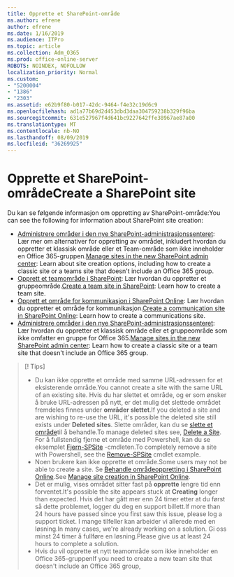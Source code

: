 ```yaml
---
title: Opprette et SharePoint-område
ms.author: efrene
author: efrene
ms.date: 1/16/2019
ms.audience: ITPro
ms.topic: article
ms.collection: Adm_O365
ms.prod: office-online-server
ROBOTS: NOINDEX, NOFOLLOW
localization_priority: Normal
ms.custom:
- "5200004"
- "1386"
- "2303"
ms.assetid: e62b9f80-b017-42dc-9464-f4e32c19d6c9
ms.openlocfilehash: ad1a77b69d2d453dbd3daa304759238b329f96ba
ms.sourcegitcommit: 631e527967f4d641bc9227642ffe38967ae87a00
ms.translationtype: MT
ms.contentlocale: nb-NO
ms.lasthandoff: 08/09/2019
ms.locfileid: "36269925"
---
```

# <a name="create-a-sharepoint-site"></a><span data-ttu-id="1137f-102">Opprette et SharePoint-område</span><span class="sxs-lookup"><span data-stu-id="1137f-102">Create a SharePoint site</span></span>

<span data-ttu-id="1137f-103">Du kan se følgende informasjon om oppretting av SharePoint-område:</span><span class="sxs-lookup"><span data-stu-id="1137f-103">You can see the following for information about SharePoint site creation:</span></span>
- <span data-ttu-id="1137f-104">[Administrere områder i den nye SharePoint-administrasjonssenteret](https://docs.microsoft.com/sharepoint/manage-site-creation): Lær mer om alternativer for oppretting av området, inkludert hvordan du oppretter et klassisk område eller et Team-område som ikke inneholder en Office 365-gruppen.</span><span class="sxs-lookup"><span data-stu-id="1137f-104">[Manage sites in the new SharePoint admin center](https://docs.microsoft.com/sharepoint/manage-site-creation): Learn about site creation options, including how to create a classic site or a teams site that doesn't include an Office 365 group.</span></span>
- <span data-ttu-id="1137f-105">[Opprett et teamområde i SharePoint](https://support.office.com/article/create-a-team-site-in-sharepoint-ef10c1e7-15f3-42a3-98aa-b5972711777d?ui=en-US&amp;rs=en-US&amp;ad=US): Lær hvordan du oppretter et gruppeområde.</span><span class="sxs-lookup"><span data-stu-id="1137f-105">[Create a team site in SharePoint](https://support.office.com/article/create-a-team-site-in-sharepoint-ef10c1e7-15f3-42a3-98aa-b5972711777d?ui=en-US&amp;rs=en-US&amp;ad=US): Learn how to create a team site.</span></span>
- <span data-ttu-id="1137f-106">[Opprett et område for kommunikasjon i SharePoint Online](https://support.office.com/article/7fb44b20-a72f-4d2c-9173-fc8f59ba50eb): Lær hvordan du oppretter et område for kommunikasjon.</span><span class="sxs-lookup"><span data-stu-id="1137f-106">[Create a communication site in SharePoint Online](https://support.office.com/article/7fb44b20-a72f-4d2c-9173-fc8f59ba50eb): Learn how to create a communications site.</span></span>
- <span data-ttu-id="1137f-107">[Administrere områder i den nye SharePoint-administrasjonssenteret](https://docs.microsoft.com/sharepoint/manage-sites-in-new-admin-center#create-a-site): Lær hvordan du oppretter et klassisk område eller et gruppeområde som ikke omfatter en gruppe for Office 365.</span><span class="sxs-lookup"><span data-stu-id="1137f-107">[Manage sites in the new SharePoint admin center](https://docs.microsoft.com/sharepoint/manage-sites-in-new-admin-center#create-a-site):  Learn how to create a classic site or a team site that doesn't include an Office 365 group.</span></span>


  
> [! Tips]
> - <span data-ttu-id="1137f-109">Du kan ikke opprette et område med samme URL-adressen for et eksisterende område.</span><span class="sxs-lookup"><span data-stu-id="1137f-109">You cannot create a site with the same URL of an existing site.</span></span> <span data-ttu-id="1137f-110">Hvis du har slettet et område, og er som ønsker å bruke URL-adressen på nytt, er det mulig det slettede området fremdeles finnes under **områder slettet**.</span><span class="sxs-lookup"><span data-stu-id="1137f-110">If you deleted a site and are wishing to re-use the URL, it's possible the deleted site still exists under **Deleted sites**.</span></span> <span data-ttu-id="1137f-111">Slette områder, kan du se [slette et område](https://docs.microsoft.com/sharepoint/manage-sites-in-new-admin-center#delete-a-site)til å behandle.</span><span class="sxs-lookup"><span data-stu-id="1137f-111">To manage deleted sites see, [Delete a Site](https://docs.microsoft.com/sharepoint/manage-sites-in-new-admin-center#delete-a-site).</span></span> <span data-ttu-id="1137f-112">For å fullstendig fjerne et område med Powershell, kan du se eksemplet [Fjern-SPSite](https://docs.microsoft.com/sharepoint/manage-sites-in-new-admin-center#delete-a-site) -cmdleten.</span><span class="sxs-lookup"><span data-stu-id="1137f-112">To completely remove a site with Powershell, see the [Remove-SPSite](https://docs.microsoft.com/sharepoint/manage-sites-in-new-admin-center#delete-a-site) cmdlet example.</span></span>
> - <span data-ttu-id="1137f-113">Noen brukere kan ikke opprette et område.</span><span class="sxs-lookup"><span data-stu-id="1137f-113">Some users may not be able to create a site.</span></span> <span data-ttu-id="1137f-114">Se [Behandle områdeoppretting i SharePoint Online](https://docs.microsoft.com/sharepoint/manage-site-creation).</span><span class="sxs-lookup"><span data-stu-id="1137f-114">See [Manage site creation in SharePoint Online](https://docs.microsoft.com/sharepoint/manage-site-creation).</span></span>
> - <span data-ttu-id="1137f-115">Det er mulig, vises området sitter fast på **opprette** lengre tid enn forventet.</span><span class="sxs-lookup"><span data-stu-id="1137f-115">It's possible the site appears stuck at **Creating** longer than expected.</span></span> <span data-ttu-id="1137f-116">Hvis det har gått mer enn 24 timer etter at du først så dette problemet, logger du deg en support billett.</span><span class="sxs-lookup"><span data-stu-id="1137f-116">If more than 24 hours have passed since you first saw this issue, please log a support ticket.</span></span> <span data-ttu-id="1137f-117">I mange tilfeller kan arbeider vi allerede med en løsning.</span><span class="sxs-lookup"><span data-stu-id="1137f-117">In many cases, we're already working on a solution.</span></span> <span data-ttu-id="1137f-118">Gi oss minst 24 timer å fullføre en løsning.</span><span class="sxs-lookup"><span data-stu-id="1137f-118">Please give us at least 24 hours to complete a solution.</span></span>
> - <span data-ttu-id="1137f-119">Hvis du vil opprette et nytt teamområde som ikke inneholder en Office 365-gruppen</span><span class="sxs-lookup"><span data-stu-id="1137f-119">If you need to create a new team site that doesn't include an Office 365 group,</span></span> 


